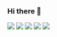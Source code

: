 ### Hi there 👋

![](https://github-profile-summary-cards.vercel.app/api/cards/profile-details?username=Chenrt-ggx&theme=github)
![](https://github-profile-summary-cards.vercel.app/api/cards/repos-per-language?username=Chenrt-ggx&theme=github)
![](https://github-profile-summary-cards.vercel.app/api/cards/most-commit-language?username=Chenrt-ggx&theme=github)
![](https://github-profile-summary-cards.vercel.app/api/cards/stats?username=Chenrt-ggx&theme=github)
![](https://github-profile-summary-cards.vercel.app/api/cards/productive-time?username=Chenrt-ggx&theme=github)
